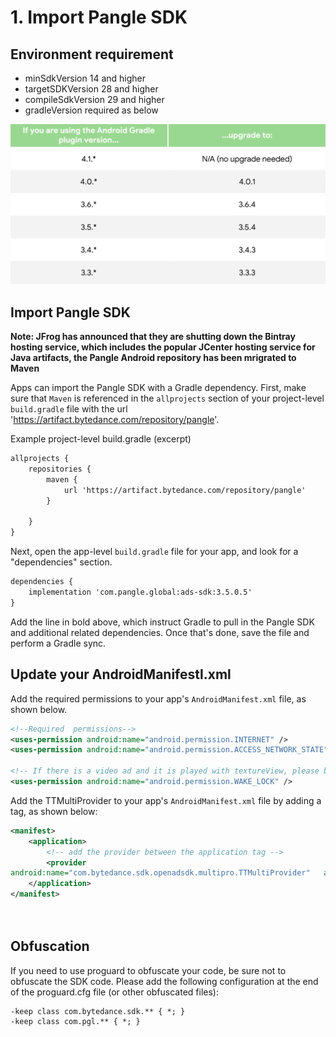# 1. Import Pangle SDK

## Environment requirement
- minSdkVersion 14 and higher
- targetSDKVersion 28 and higher
- compileSdkVersion 29 and higher
- gradleVersion required as below

<img src="https://github.com/JohnnyWangMiura/Pangle-Android-SDK-Integration-Guideline/blob/main/gradle.png" />

## Import Pangle SDK

**Note: JFrog has announced that they are shutting down the Bintray hosting service, which includes the popular JCenter hosting service for Java artifacts, the Pangle Android repository has been mrigrated to Maven**

Apps can import the Pangle SDK with a Gradle dependency. First, make sure that `Maven` is referenced in the `allprojects` section of your project-level `build.gradle` file with the url 'https://artifact.bytedance.com/repository/pangle'.

Example project-level build.gradle (excerpt)
```XML
allprojects {
    repositories {
        maven {
            url 'https://artifact.bytedance.com/repository/pangle'
        }

    }
}
```

Next, open the app-level `build.gradle` file for your app, and look for a "dependencies" section.
```XML
dependencies {
    implementation 'com.pangle.global:ads-sdk:3.5.0.5'
}
```

Add the line in bold above, which instruct Gradle to pull in the Pangle SDK and additional related dependencies. Once that's done, save the file and perform a Gradle sync.

## Update your AndroidManifestl.xml
Add the required permissions to your app's `AndroidManifest.xml` file, as shown below.
```XML
<!--Required  permissions-->
<uses-permission android:name="android.permission.INTERNET" />
<uses-permission android:name="android.permission.ACCESS_NETWORK_STATE" />

<!-- If there is a video ad and it is played with textureView, please be sure to add this, otherwise a black screen will appear -->
<uses-permission android:name="android.permission.WAKE_LOCK" />
```

Add the TTMultiProvider to your app's `AndroidManifest.xml` file by adding a <provider> tag, as shown below:
  
```XML
<manifest>
    <application>
        <!-- add the provider between the application tag -->
        <provider    
android:name="com.bytedance.sdk.openadsdk.multipro.TTMultiProvider"   android:authorities="${applicationId}.TTMultiProvider"   android:exported="false" />
    </application>
</manifest>

  
```  

## Obfuscation
If you need to use proguard to obfuscate your code, be sure not to obfuscate the SDK code. Please add the following configuration at the end of the proguard.cfg file (or other obfuscated files):
```XML
-keep class com.bytedance.sdk.** { *; }
-keep class com.pgl.** { *; }
```


